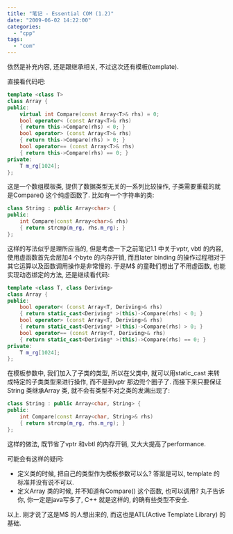 ```yaml
---
title: "笔记 - Essential COM (1.2)"
date: "2009-06-02 14:22:00"
categories: 
  - "cpp"
tags: 
  - "com"
---
```


依然是补充内容, 还是跟继承相关, 不过这次还有模板(template).

直接看代码吧:

```cpp
template <class T>
class Array {
public:
    virtual int Compare(const Array<T>& rhs) = 0;
    bool operator< (const Array<T>& rhs)
    { return this->Compare(rhs) < 0; }
    bool operator> (const Array<T>& rhs)
    { return this->Compare(rhs) > 0; }
    bool operator== (const Array<T>& rhs)
    { return this->Compare(rhs) == 0; }
private:
    T m_rg[1024];
};
```

这是一个数组模板类, 提供了数据类型无关的一系列比较操作, 子类需要重载的就是Compare() 这个纯虚函数了. 比如有一个字符串的类:

```cpp
class String : public Array<char> {
public:
    int Compare(const Array<char>& rhs)
    { return strcmp(m_rg, rhs.m_rg); }
};
```

这样的写法似乎是理所应当的, 但是考虑一下之前笔记1.1 中关于vptr, vbtl 的内容, 使用虚函数首先会层加4 个byte 的内存开销, 而且later binding 的操作过程相对于其它运算以及函数调用操作是非常慢的. 于是M$ 的童鞋们想出了不用虚函数, 也能实现动态绑定的方法, 还是继续看代码:

```cpp
template <class T, class Deriving>
class Array {
public:
    bool operator< (const Array<T, Deriving>& rhs)
    { return static_cast<Deriving* >(this)->Compare(rhs) < 0; }
    bool operator> (const Array<T, Deriving>& rhs)
    { return static_cast<Deriving* >(this)->Compare(rhs) > 0; }
    bool operator== (const Array<T, Deriving>& rhs)
    { return static_cast<Deriving* >(this)->Compare(rhs) == 0; }
private:
    T m_rg[1024];
};
```

在模板参数中, 我们加入了子类的类型, 所以在父类中, 就可以用static_cast 来转成特定的子类类型来进行操作, 而不是到vptr 那边兜个圈子了. 而接下来只要保证String 类继承Array 类, 就不会有类型不对之类的发满出现了:

```cpp
class String : public Array<char, String> {
public:
    int Compare(const Array<char, String>& rhs)
    { return strcmp(m_rg, rhs.m_rg); }
};
```

这样的做法, 既节省了vptr 和vbtl 的内存开销, 又大大提高了performance.

可能会有这样的疑问:
- 定义类的时候, 把自己的类型作为模板参数可以么? 答案是可以, template 的标准并没有说不可以.
- 定义Array 类的时候, 并不知道有Compare() 这个函数, 也可以调用? 丸子告诉你, 你一定是java写多了, C++ 就是这样的, 的确有些类型不安全.

以上. 刚才说了这是M$ 的人想出来的, 而这也是ATL(Active Template Library) 的基础.
